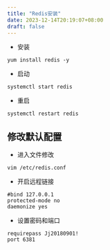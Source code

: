 ```yaml
---
title: "Redis安装"
date: 2023-12-14T20:19:07+08:00
draft: false
---
```


* 安装
```shell
yum install redis -y
```

* 启动
```shell
systemctl start redis
```
* 重启
```shell
systemctl restart redis
```
## 修改默认配置

* 进入文件修改
```shell
vim /etc/redis.conf
```

*  开启远程链接
```shell
#bind 127.0.0.1
protected-mode no
daemonize yes
```
* 设置密码和端口
```shell
requirepass Jj20180901!
port 6381
```
